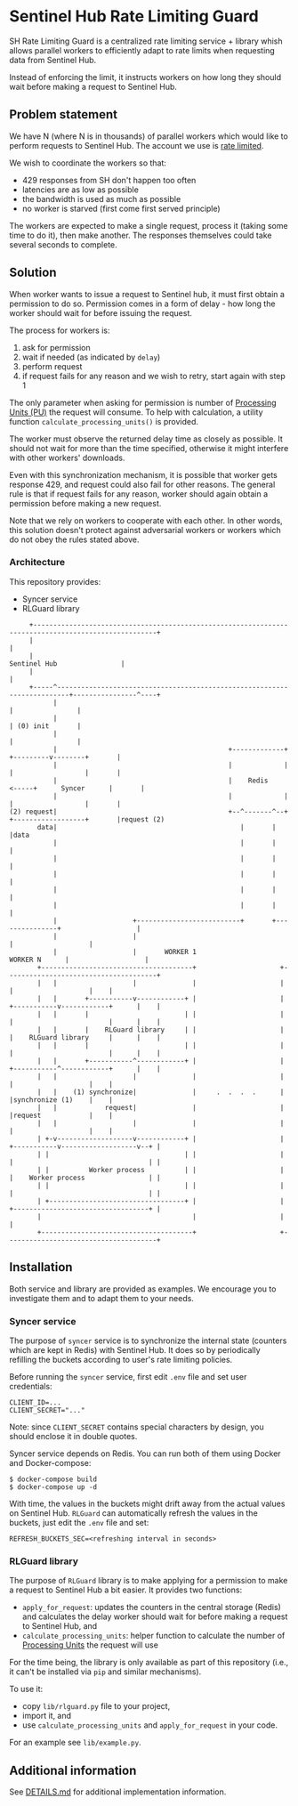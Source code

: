 # Sentinel Hub Rate Limiting Guard

SH Rate Limiting Guard is a centralized rate limiting service + library whish allows parallel workers to efficiently adapt to rate limits when requesting data from Sentinel Hub.

Instead of enforcing the limit, it instructs workers on how long they should wait before making a request to Sentinel Hub.

## Problem statement

We have N (where N is in thousands) of parallel workers which would like to perform requests to Sentinel Hub. The account we use is [rate limited](https://docs.sentinel-hub.com/api/latest/api/overview/rate-limiting/).

We wish to coordinate the workers so that:
- 429 responses from SH don't happen too often
- latencies are as low as possible
- the bandwidth is used as much as possible
- no worker is starved (first come first served principle)

The workers are expected to make a single request, process it (taking some time to do it), then make another. The responses themselves could take several seconds to complete.

## Solution

When worker wants to issue a request to Sentinel hub, it must first obtain a permission to do so. Permission comes in a form of delay - how long the worker should wait for before issuing the request.

The process for workers is:
1) ask for permission
2) wait if needed (as indicated by `delay`)
3) perform request
4) if request fails for any reason and we wish to retry, start again with step 1

The only parameter when asking for permission is number of [Processing Units (PU)](https://docs.sentinel-hub.com/api/latest/api/overview/processing-unit/) the request will consume. To help with calculation, a utility function `calculate_processing_units()` is provided.

The worker must observe the returned delay time as closely as possible. It should not wait for more than the time specified, otherwise it might interfere with other workers' downloads.

Even with this synchronization mechanism, it is possible that worker gets response 429, and request could also fail for other reasons. The general rule is that if request fails for any reason, worker should again obtain a permission before making a new request.

Note that we rely on workers to cooperate with each other. In other words, this solution doesn't protect against adversarial workers or workers which do not obey the rules stated above.

### Architecture

This repository provides:
- Syncer service
- RLGuard library

```
     +-----------------------------------------------------------------------------------------------------+
     |                                                                                                     |
     |                                                                         Sentinel Hub                |
     |                                                                                                     |
     +-----^-------------------------------------------------------------------------+----------------^----+
           |                                                                         |                |
           |                                                                         | (0) init       |
           |                                                                         |                |
           |                                           +-------------+     +---------v--------+       |
           |                                           |             |     |                  |       |
           |                                           |    Redis    <-----+      Syncer      |       |
           |                                           |             |     |                  |       |
(2) request|                                           +--^-------^--+     +------------------+       |request (2)
       data|                                              |       |                                   |data
           |                                              |       |                                   |
           |                                              |       |                                   |
           |                                              |       |                                   |
           |                                              |       |                                   |
           |                                              |       |                                   |
           |                   +--------------------------+       +---------------+                   |
           |                   |                                                  |                   |
           |                   |       WORKER 1                     WORKER N      |                   |
       +--------------------------------------+                     +--------------------------------------+
       |   |                   |              |                     |             |                   |    |
       |   |       +-----------v------------+ |                     | +-----------v------------+      |    |
       |   |       |                        | |                     | |                        |      |    |
       |   |       |    RLGuard library     | |                     | |    RLGuard library     |      |    |
       |   |       |                        | |                     | |                        |      |    |
       |   |       +-----------^------------+ |                     | +-----------^------------+      |    |
       |   |                   |              |                     |             |                   |    |
       |   |    (1) synchronize|              |     .  .  .  .      |             |synchronize (1)    |    |
       |   |            request|              |                     |             |request            |    |
       |   |                   |              |                     |             |                   |    |
       | +-v-------------------v------------+ |                     | +-----------v-------------------v--+ |
       | |                                  | |                     | |                                  | |
       | |          Worker process          | |                     | |    Worker process                | |
       | |                                  | |                     | |                                  | |
       | +----------------------------------+ |                     | +----------------------------------+ |
       |                                      |                     |                                      |
       +--------------------------------------+                     +--------------------------------------+
```


## Installation

Both service and library are provided as examples. We encourage you to investigate them and to adapt them to your needs.

### Syncer service

The purpose of `syncer` service is to synchronize the internal state (counters which are kept in Redis) with Sentinel Hub. It does so by periodically refilling the buckets according to user's rate limiting policies.

Before running the `syncer` service, first edit `.env` file and set user credentials:
```
CLIENT_ID=...
CLIENT_SECRET="..."
```

Note: since `CLIENT_SECRET` contains special characters by design, you should enclose it in double quotes.

Syncer service depends on Redis. You can run both of them using Docker and Docker-compose:
```
$ docker-compose build
$ docker-compose up -d
```

With time, the values in the buckets might drift away from the actual values on Sentinel Hub. `RLGuard` can automatically refresh the values in the buckets, just edit the `.env` file and set:
```
REFRESH_BUCKETS_SEC=<refreshing interval in seconds>
```

### RLGuard library

The purpose of `RLGuard` library is to make applying for a permission to make a request to Sentinel Hub a bit easier. It provides two functions:
- `apply_for_request`: updates the counters in the central storage (Redis) and calculates the delay worker should wait for before making a request to Sentinel Hub, and
- `calculate_processing_units`: helper function to calculate the number of [Processing Units](https://docs.sentinel-hub.com/api/latest/api/overview/processing-unit/) the request will use

For the time being, the library is only available as part of this repository (i.e., it can't be installed via `pip` and similar mechanisms).

To use it:
- copy `lib/rlguard.py` file to your project,
- import it, and
- use `calculate_processing_units` and `apply_for_request` in your code.

For an example see `lib/example.py`.

## Additional information

See [DETAILS.md](./DETAILS.md) for additional implementation information.
